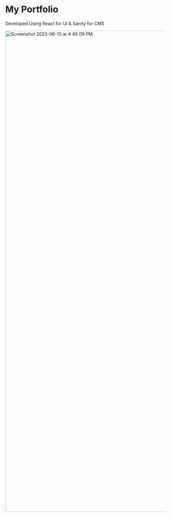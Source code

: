 # My Portfolio

Developed Using React for UI & Sanity for CMS

<img width="1512" alt="Screenshot 2023-06-13 at 4 46 09 PM" src="https://github.com/Md-Mudassir/portfolio/assets/43651895/f90ea609-5943-40ca-9a59-b86a4bab5ad9">
